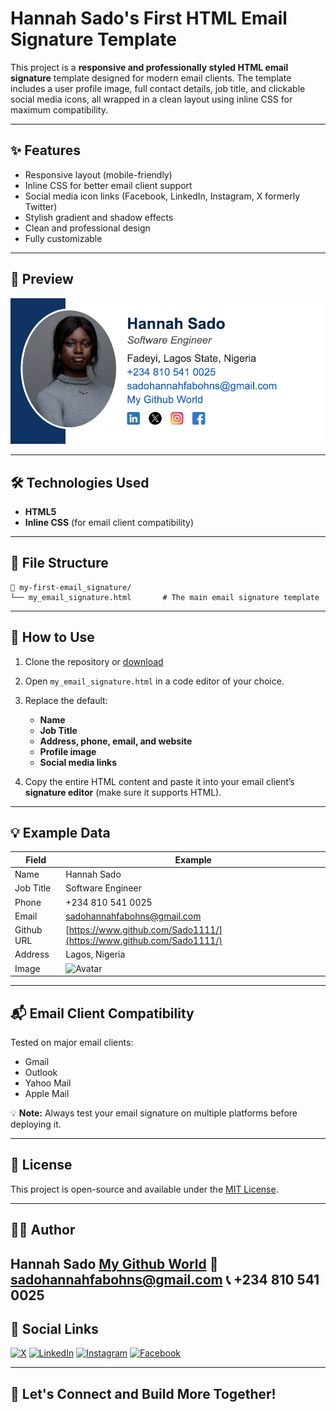 # Hannah Sado's First HTML Email Signature Template

This project is a **responsive and professionally styled HTML email signature** template designed for modern email clients. The template includes a user profile image, full contact details, job title, and clickable social media icons, all wrapped in a clean layout using inline CSS for maximum compatibility.

---

## ✨ Features

- Responsive layout (mobile-friendly)
- Inline CSS for better email client support
- Social media icon links (Facebook, LinkedIn, Instagram, X formerly Twitter)
- Stylish gradient and shadow effects
- Clean and professional design
- Fully customizable

---

## 📸 Preview

![Project Screenshot](email-signature1.png)


---

## 🛠️ Technologies Used

- **HTML5**
- **Inline CSS** (for email client compatibility)

---

## 📂 File Structure

```text
📁 my-first-email_signature/
└── my_email_signature.html       # The main email signature template
````

---

## 📝 How to Use

1. Clone the repository or [download](https://github.com/Sado1111/my-first-email_signature.git) 

2. Open `my_email_signature.html` in a code editor of your choice.

3. Replace the default:

   * **Name**
   * **Job Title**
   * **Address, phone, email, and website**
   * **Profile image**
   * **Social media links**

4. Copy the entire HTML content and paste it into your email client’s **signature editor** (make sure it supports HTML).

---

## 💡 Example Data

| Field     | Example                                                     |
| --------- | ----------------------------------------------------------- |
| Name      | Hannah Sado                               |
| Job Title | Software Engineer                                         |
| Phone     | +234 810 541 0025                                            |
| Email     | [sadohannahfabohns@gmail.com](mailto:sadohannahfabohns@gmail.com)     |
| Github URL   | [https://www.github.com/Sado1111/](https://www.github.com/Sado1111/)                |
| Address   | Lagos, Nigeria                  |
| Image     | ![Avatar](https://i.postimg.cc/J4x2fL3w/Newer-size.png) |

---

## 📬 Email Client Compatibility

Tested on major email clients:

* Gmail
* Outlook
* Yahoo Mail
* Apple Mail

💡 **Note:** Always test your email signature on multiple platforms before deploying it.

---

## 📄 License

This project is open-source and available under the [MIT License](LICENSE).

---

## 🙋‍♀️ Author

**Hannah Sado**
[My Github World](https://www.github.com/Sado1111/)
📧 [sadohannahfabohns@gmail.com](mailto:sadohannahfabohns@gmail.com)
📞 +234 810 541 0025
---

## 🔗 Social Links

[![X](https://cdn-icons-png.flaticon.com/128/5969/5969020.png)](https://www.twitter.com/HannahDatCodes/)
[![LinkedIn](https://cdn-icons-png.flaticon.com/128/3536/3536505.png)](https://www.linkedin.com/in/hannah-sado)
[![Instagram](https://cdn-icons-png.flaticon.com/128/2111/2111463.png)](https://www.instagram.com)
[![Facebook](https://cdn-icons-png.flaticon.com/128/733/733547.png)](https://www.facebook.com)

---

## 🚀 Let's Connect and Build More Together!
